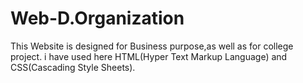 # Web-D.Organization
This Website is designed for Business purpose,as well as for college project. i have used here HTML(Hyper Text Markup Language) and CSS(Cascading Style Sheets).
